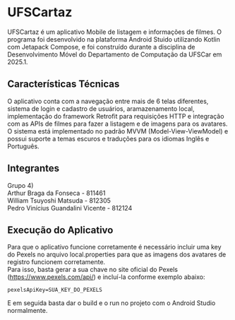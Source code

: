 # UFSCartaz

UFSCartaz é um aplicativo Mobile de listagem e informações de filmes. O programa foi desenvolvido na plataforma Android Stuido utilizando Kotlin com Jetapack Compose, e foi construído durante a disciplina de Desenvolvimento Móvel do Departamento de Computação da UFSCar em 2025.1.

## Características Técnicas

O aplicativo conta com a navegação entre mais de 6 telas diferentes, sistema de login e cadastro de usuários, aramazenamento local, implementação do framework Retrofit para requisições HTTP e integração com as APIs de filmes para fazer a listagem e de imagens para os avatares. \
O sistema está implementado no padrão MVVM (Model-View-ViewModel) e possui suporte a temas escuros e traduções para os idiomas Inglês e Português.

## Integrantes

Grupo 4) \
Arthur Braga da Fonseca - 811461 \
William Tsuyoshi Matsuda - 812305 \
Pedro Vinícius Guandalini Vicente - 812124 

## Execução do Aplicativo

Para que o aplicativo funcione corretamente é necessário incluir uma key do Pexels no arquivo local.properties para que as imagens dos avatares de registro funcionem corretamente. \
Para isso, basta gerar a sua chave no site oficial do Pexels (https://www.pexels.com/api/) e incluí-la conforme exemplo abaixo:
````
pexelsApiKey=SUA_KEY_DO_PEXELS
````
E em seguida basta dar o build e o run no projeto com o Android Studio normalmente.
